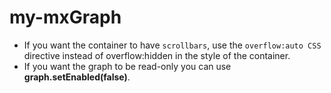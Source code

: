 # my-mxGraph

* If you want the container to have `scrollbars`, use the `overflow:auto CSS` directive instead of overflow:hidden in the style of the container.
* If you want the graph to be read-only you can use __graph.setEnabled(false)__.